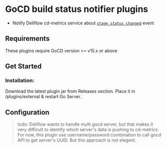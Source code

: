 GoCD build status notifier plugins
=================================

- Notify Deliflow cd-metrics service about [`stage status changed`](https://plugin-api.gocd.io/current/notifications/#stage-status-changed) event


## Requirements

These plugins require GoCD version >= v15.x or above

## Get Started

### Installation:

Download the latest plugin jar from Releases section. Place it in <go-server-location>/plugins/external & restart Go Server.

## Configuration

> todo: Deliflow wants to handle multi gocd server, but that makes it very difficult to identify which server's data is pushing to cd-metrics. For now, this plugin use username/password combination to call gocd API to get server's UUID. But this approach is not elegent. 
